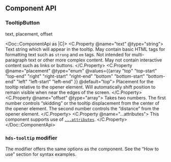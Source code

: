 ## Component API

### TooltipButton

text, placement, offset

<Doc::ComponentApi as |C|>
  <C.Property @name="text" @type="string">
    Text string which will appear in the tooltip. May contain basic HTML tags for formatting text such as `strong` and `em` tags. Not intended for multi-paragraph text or other more complex content. May not contain interactive content such as links or buttons.
  </C.Property>
  <C.Property @name="placement" @type="enum" @values={{array "top" "top-start" "top-end" "right" "right-start" "right-end" "bottom" "bottom-start" "bottom-end" "left" "left-start" "left-end" }} @default="top">
    Placement for the tooltip relative to the opener element. Will automatically shift position to remain visible when near the edges of the screen.
  </C.Property>
  <C.Property @name="offset" @type="array">
    Takes two numbers. The first number controls “skidding” or the tooltip displacement from the center of the opener element. The second number controls the “distance” from the opener element.
  </C.Property>
  <C.Property @name="...attributes">
    This component supports use of [`...attributes`](https://guides.emberjs.com/release/in-depth-topics/patterns-for-components/#toc_attribute-ordering).
  </C.Property>
</Doc::ComponentApi>

### `hds-tooltip` modifier

The modifier offers the same options as the component. See the “How to use” section for syntax examples.